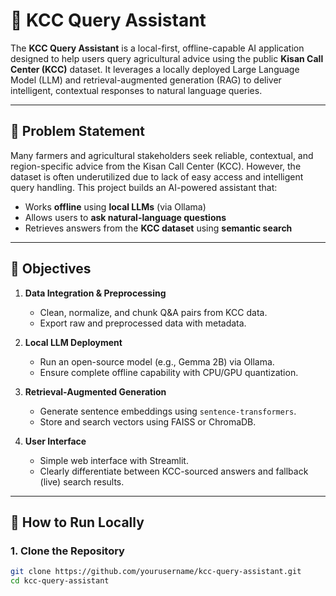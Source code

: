 # 🌾 KCC Query Assistant

The **KCC Query Assistant** is a local-first, offline-capable AI application designed to help users query agricultural advice using the public **Kisan Call Center (KCC)** dataset. It leverages a locally deployed Large Language Model (LLM) and retrieval-augmented generation (RAG) to deliver intelligent, contextual responses to natural language queries.

---

## 🧩 Problem Statement

Many farmers and agricultural stakeholders seek reliable, contextual, and region-specific advice from the Kisan Call Center (KCC). However, the dataset is often underutilized due to lack of easy access and intelligent query handling. This project builds an AI-powered assistant that:
- Works **offline** using **local LLMs** (via Ollama)
- Allows users to **ask natural-language questions**
- Retrieves answers from the **KCC dataset** using **semantic search**

---

## 🎯 Objectives

1. **Data Integration & Preprocessing**
   - Clean, normalize, and chunk Q&A pairs from KCC data.
   - Export raw and preprocessed data with metadata.

2. **Local LLM Deployment**
   - Run an open-source model (e.g., Gemma 2B) via Ollama.
   - Ensure complete offline capability with CPU/GPU quantization.

3. **Retrieval-Augmented Generation**
   - Generate sentence embeddings using `sentence-transformers`.
   - Store and search vectors using FAISS or ChromaDB.

4. **User Interface**
   - Simple web interface with Streamlit.
   - Clearly differentiate between KCC-sourced answers and fallback (live) search results.

---

## 🚀 How to Run Locally

### 1. Clone the Repository

```bash
git clone https://github.com/yourusername/kcc-query-assistant.git
cd kcc-query-assistant
